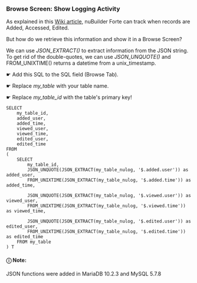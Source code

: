 ### Browse Screen: Show Logging Activity

As explained in this [Wiki article](https://wiki.nubuilder.net/nubuilderforte/index.php/Logging_Activity), 
nuBuilder Forte can track when records are Added, Accessed, Edited. 

But how do we retrieve this information and show it in a Browse Screen? 

We can use *JSON_EXTRACT()* to extract information from the JSON string.
To get rid of the double-quotes, we can use *JSON_UNQUOTE()* and FROM_UNIXTIME() returns a datetime from a unix_timestamp.


☛ Add this SQL to the SQL field (Browse Tab). 

☛ Replace *my_table* with your table name.

☛ Replace *my_table_id* with the table's primary key!

```mysql
SELECT
    my_table_id, 
    added_user,
    added_time,
    viewed_user,
    viewed_time,
    edited_user,
    edited_time
FROM 
(   
	SELECT  	
		my_table_id, 
		JSON_UNQUOTE(JSON_EXTRACT(my_table_nulog, '$.added.user')) as added_user,
		FROM_UNIXTIME(JSON_EXTRACT(my_table_nulog, '$.added.time')) as added_time,

		JSON_UNQUOTE(JSON_EXTRACT(my_table_nulog, '$.viewed.user')) as viewed_user,
		FROM_UNIXTIME(JSON_EXTRACT(my_table_nulog, '$.viewed.time')) as viewed_time,

		JSON_UNQUOTE(JSON_EXTRACT(my_table_nulog, '$.edited.user')) as edited_user,
		FROM_UNIXTIME(JSON_EXTRACT(my_table_nulog, '$.edited.time')) as edited_time	
	FROM my_table
) T
```

#### ⓘ Note:    

JSON functions were added in MariaDB 10.2.3 and MySQL 5.7.8
